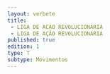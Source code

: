 ```yaml
---
layout: verbete
title:
 - LIGA DE ACAO REVOLUCIONARIA
 - LIGA DE AÇÃO REVOLUCIONÁRIA
published: true
edition: 1  
type: T
subtype: Movimentos
---
```


